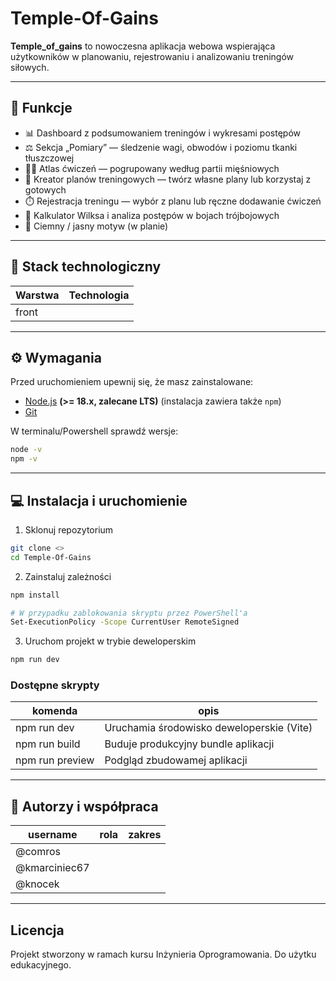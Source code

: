 ﻿# Temple-Of-Gains

**Temple_of_gains** to nowoczesna aplikacja webowa wspierająca użytkowników w planowaniu, rejestrowaniu i analizowaniu treningów siłowych. 

---

## 🚀 Funkcje

- 📊 Dashboard z podsumowaniem treningów i wykresami postępów  
- ⚖️ Sekcja „Pomiary” — śledzenie wagi, obwodów i poziomu tkanki tłuszczowej  
- 🏋️‍♂️ Atlas ćwiczeń — pogrupowany według partii mięśniowych  
- 📅 Kreator planów treningowych — twórz własne plany lub korzystaj z gotowych  
- ⏱️ Rejestracja treningu — wybór z planu lub ręczne dodawanie ćwiczeń  
- 💪 Kalkulator Wilksa i analiza postępów w bojach trójbojowych  
- 🌙 Ciemny / jasny motyw (w planie)

---

## 🧰 Stack technologiczny

| Warstwa | Technologia |
|----------|--------------|
| front | |

---

## ⚙️ Wymagania

Przed uruchomieniem upewnij się, że masz zainstalowane:
- [Node.js](https://nodejs.org) **(>= 18.x, zalecane LTS)** (instalacja zawiera także `npm`)
- [Git](https://git-scm.com/install/)  

W terminalu/Powershell sprawdź wersje:
```bash
node -v
npm -v
```
---

## 💻 Instalacja i uruchomienie

1. Sklonuj repozytorium
```bash
git clone <>
cd Temple-Of-Gains
```
2. Zainstaluj zależności
```bash
npm install

# W przypadku zablokowania skryptu przez PowerShell'a
Set-ExecutionPolicy -Scope CurrentUser RemoteSigned
```
3. Uruchom projekt w trybie deweloperskim
```bash
npm run dev
```

### Dostępne skrypty
| komenda | opis |
|----------|--------------|
| npm run dev | Uruchamia środowisko deweloperskie (Vite) |
| npm run build | Buduje produkcyjny bundle aplikacji |
| npm run preview | Podgląd zbudowamej aplikacji |
---

## 👥 Autorzy i współpraca
| username | rola | zakres |
|----------|--------------| ----------------|
| @comros | |
| @kmarciniec67 | |
| @knocek | |

---

## Licencja

Projekt stworzony w ramach kursu Inżynieria Oprogramowania. Do użytku edukacyjnego.
